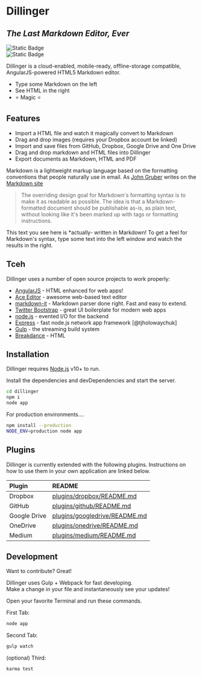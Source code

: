 # Dillinger
## _The Last Markdown Editor, Ever_
![Static Badge](https://img.shields.io/badge/Powered%20by-green)  
![Static Badge](https://img.shields.io/badge/build-unknown-gray)

Dillinger is a cloud-enabled, mobile-ready, offline-storage compatible,
AngularJS-powered HTML5 Markdown editor.

- Type some Markdown on the left
- See HTML in the right
- :star: Magic :star:

## Features
- Import a HTML file and watch it magically convert to Markdown
- Drag and drop images (requires your Dropbox account be linked)
- Import and save files from GitHub, Dropbox, Google Drive and One Drive
- Drag and drop markdown and HTML files into Dillinger
- Export documents as Markdown, HTML and PDF

Markdown is a lightweight markup language based on the formatting conventions
that people naturally use in email.
As [John Gruber](https://en.wikipedia.org/wiki/John_Gruber) writes on the [Markdown site](site_url)  

> The overriding design goal for Markdown's
> formatting syntax is to make it as readable
> as possible. The idea is that a
> Markdown-formatted document should be
> publishable as-is, as plain text, without
> looking like it's been marked up with tags
> or formatting instructions.

This text you see here is *actually- written in Markdown! To get a feel
for Markdown's syntax, type some text into the left window and
watch the results in the right.

## Tceh  

Dillinger uses a number of open source projects to work properly:

- [AngularJS](https://en.wikipedia.org/wiki/AngularJS) - HTML enhanced for web apps!
- [Ace Editor](https://en.wikipedia.org/wiki/Ace_Editor) - awesome web-based text editor
- [markdown-it](https://en.wikipedia.org/wiki/markdown-it) - Markdown parser done right. Fast and easy to extend.
- [Twitter Bootstrap](https://en.wikipedia.org/wiki/Twitter_Bootstrap) - great UI boilerplate for modern web apps
- [node.js](https://en.wikipedia.org/wiki/node.js) - evented I/O for the backend
- [Express](https://en.wikipedia.org/wiki/Express) - fast node.js network app framework [@tjholowaychuk]
- [Gulp](https://en.wikipedia.org/wiki/Gulp) - the streaming build system
- [Breakdance](https://en.wikipedia.org/wiki/Breakdance) - HTML

## Installation
Dillinger requires [Node.js]((https://en.wikipedia.org/wiki/node.js)) v10+ to run.  

Install the dependencies and devDependencies and start the server.

```sh
cd dillinger
npm i
node app
```

For production environments....

```sh
npm install --production
NODE_ENV=production node app
```

## Plugins
Dillinger is currently extended with the following plugins.
Instructions on how to use them in your own application are linked below.

| Plugin | README |
|:---|:---|
| Dropbox | [plugins/dropbox/README.md](plugins/dropbox/README.md) |
| GitHub | [plugins/github/README.md](plugins/github/README.md) |
| Google Drive | [plugins/googledrive/README.md](plugins/googledrive/README.md)|
| OneDrive | [plugins/onedrive/README.md](plugins/onedrive/README.md) |
| Medium | [plugins/medium/README.md](plugins/medium/README.md) |

## Development

Want to contribute? Great!

Dillinger uses Gulp + Webpack for fast developing.  
Make a change in your file and instantaneously see your updates!  

Open your favorite Terminal and run these commands.  

First Tab:

```sh
node app
```

Second Tab:

```sh
gulp watch
```

(optional) Third:

```sh
karma test
```
